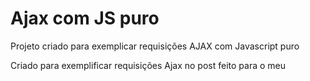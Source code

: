 # Ajax com JS puro
Projeto criado para exemplicar requisições AJAX com Javascript puro

Criado para exemplificar requisições Ajax no post feito para o meu 

